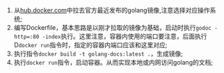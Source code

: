 1. 从[hub.docker.com](https://hub.docker.com/r/library/golang/tags/)中拉去官方最近发布的golang镜像,注意选择对应操作系统;
2. 编写Dockerfile，基本思路是以刚才拉取的镜像为基础，启动时执行`godoc -http=:80 -index`执行。这里注意，容器内使用的端口要注意，后面执行D`docker run`指令时，指定的容器内端口应该和这里对应;
3. 执行指令`docker build -t golang-docs:latest .`，生成镜像;
4. 执行`docker run`指令，启动容器。从而实现本地或内网访问golang的文档;